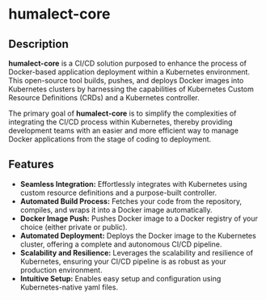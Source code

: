 # humalect-core

## Description

**humalect-core** is a CI/CD solution purposed to enhance the process of Docker-based application deployment within a Kubernetes environment. This open-source tool builds, pushes, and deploys Docker images into Kubernetes clusters by harnessing the capabilities of Kubernetes Custom Resource Definitions (CRDs) and a Kubernetes controller.

The primary goal of **humalect-core** is to simplify the complexities of integrating the CI/CD process within Kubernetes, thereby providing development teams with an easier and more efficient way to manage Docker applications from the stage of coding to deployment.

## Features

- **Seamless Integration:** Effortlessly integrates with Kubernetes using custom resource definitions and a purpose-built controller.
- **Automated Build Process:** Fetches your code from the repository, compiles, and wraps it into a Docker image automatically.
- **Docker Image Push:** Pushes Docker image to a Docker registry of your choice (either private or public).
- **Automated Deployment:** Deploys the Docker image to the Kubernetes cluster, offering a complete and autonomous CI/CD pipeline.
- **Scalability and Resilience:** Leverages the scalability and resilience of Kubernetes, ensuring your CI/CD pipeline is as robust as your production environment.
- **Intuitive Setup:** Enables easy setup and configuration using Kubernetes-native yaml files.
